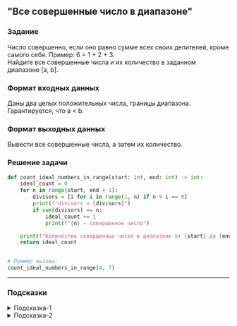 ## "Все совершенные число в диапазоне"

### Задание

Число совершенно, если оно равно сумме всех своих делителей, кроме самого себя. Пример: 6 = 1 + 2 + 3. \
Найдите все совершенные числа и их количество в заданном диапазоне [a, b].

### Формат входных данных

Даны два целых положительных числа, границы диапазона. Гарантируется, что a < b.

### Формат выходных данных

Вывести все совершенные числа, а затем их количество.

### Решение задачи

```python
def count_ideal_numbers_in_range(start: int, end: int) -> int:
    ideal_count = 0
    for n in range(start, end + 1):
        divisors = [i for i in range(1, n) if n % i == 0]
        print(f"divisors = {divisors}")
        if sum(divisors) == n:
            ideal_count += 1
            print(f"{n} — совершенное число")

    print(f"Количество совершенных чисел в диапазоне от {start} до {end}: {ideal_count}")
    return ideal_count


# Пример вызова:
count_ideal_numbers_in_range(4, 7)
```

---

### Подсказки
<details>
<summary>Подсказка-1</summary>
Для решения задачи вам понадобятся вложенные циклы.

```python
while ...:  # внешний цикл
    while ...:  # внутренний цикл
        ...
```
Внешний цикл будет перебирать числа из диапазона, а внутренний проверять, является ли число совершенным.
</details>

<details>
<summary>Подсказка-2</summary>
Для проверки числа на совершенность, воспользуйтесь решение предыдущей задачи "Совершенное число".
</details>
